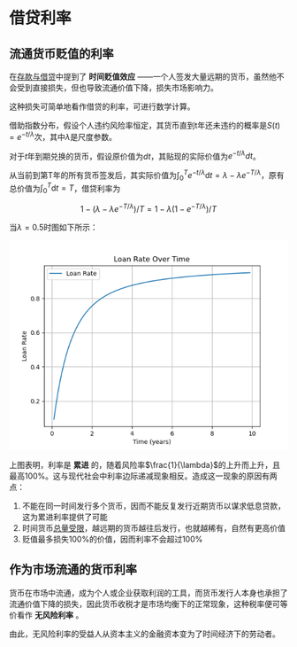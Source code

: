 # 借贷利率

## 流通货币贬值的利率

在[存款与借贷](../1.规则/1.2.延伸规则.md#storage-loan)中提到了 **时间贬值效应** ——一个人签发大量远期的货币，虽然他不会受到直接损失，但也导致流通价值下降，损失市场影响力。

这种损失可简单地看作借贷的利率，可进行数学计算。

借助指数分布，假设个人违约风险率恒定，其货币直到t年还未违约的概率是$S(t)=e^{-t/\lambda}$次，其中$\lambda$是尺度参数。

对于$t$年到期兑换的货币，假设原价值为$dt$，其贴现的实际价值为$e^{-t/\lambda} dt$。

从当前到第T年的所有货币签发后，其实际价值为$\int_{0}^{T} e^{-t/\lambda} \mathrm{d}t=\lambda-\lambda e^{-T/\lambda}$，原有总价值为$\int_{0}^{T} \mathrm{d}t=T$，借贷利率为

$$1-(\lambda - \lambda e^{-T/\lambda })/T=1-\lambda(1-e^{-T/\lambda})/T$$

当$\lambda=0.5$时图如下所示：

![利率变化图](../assets/loan_rate.png)

上图表明，利率是 **累进** 的，随着风险率$\frac{1}{\lambda}$的上升而上升，且最高100%。这与现代社会中利率边际递减现象相反。造成这一现象的原因有两点：

1. 不能在同一时间发行多个货币，因而不能反复发行近期货币以谋求低息贷款，这为累进利率提供了可能
2. 时间货币[总量受限](../2.优势.md#inflation)，越远期的货币越往后发行，也就越稀有，自然有更高价值
3. 贬值最多损失100%的价值，因而利率不会超过100%

## 作为市场流通的货币利率

货币在市场中流通，成为个人或企业获取利润的工具，而货币发行人本身也承担了流通价值下降的损失，因此货币收税才是市场均衡下的正常现象，这种税率便可等价看作 **无风险利率** 。

由此，无风险利率的受益人从资本主义的金融资本变为了时间经济下的劳动者。
